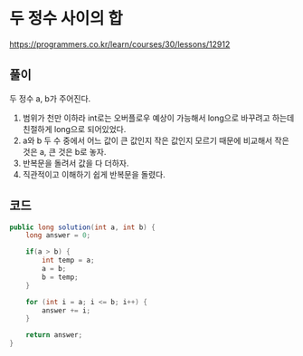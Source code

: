 # 두 정수 사이의 합

https://programmers.co.kr/learn/courses/30/lessons/12912

## 풀이

두 정수 a, b가 주어진다. 

1. 범위가 천만 이하라 int로는 오버플로우 예상이 가능해서 long으로 바꾸려고 하는데 친절하게 long으로 되어있었다.
2. a와 b 두 수 중에서 어느 값이 큰 값인지 작은 값인지 모르기 때문에 비교해서 작은 것은 a, 큰 것은 b로 놓자.
3. 반복문을 돌려서 값을 다 더하자.
4. 직관적이고 이해하기 쉽게 반복문을 돌렸다.

## 코드

```java
public long solution(int a, int b) {
    long answer = 0;

    if(a > b) {
        int temp = a;
        a = b;
        b = temp;
    }

    for (int i = a; i <= b; i++) {
        answer += i;
    }

    return answer;
}
```